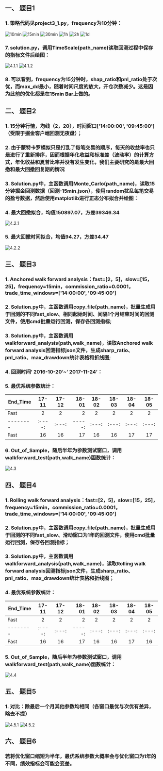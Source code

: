 ## 一、	题目1
### 1.	策略代码见project3_1.py，frequency为10分钟：
![10min](https://github.com/xhlgogo/Quantitative-Investment-Trading-system/blob/master/trading_system/project3/10min.PNG)
![15min](https://github.com/xhlgogo/Quantitative-Investment-Trading-system/blob/master/trading_system/project3/15min.PNG)
![30min](https://github.com/xhlgogo/Quantitative-Investment-Trading-system/blob/master/trading_system/project3/30min.PNG)
![1h](https://github.com/xhlgogo/Quantitative-Investment-Trading-system/blob/master/trading_system/project3/1h.PNG)
![2h](https://github.com/xhlgogo/Quantitative-Investment-Trading-system/blob/master/trading_system/project3/2h.PNG)
![1d](https://github.com/xhlgogo/Quantitative-Investment-Trading-system/blob/master/trading_system/project3/1d.PNG)
### 7.	solution.py，调用TimeScale(path_name)读取回测过程中保存的指标文件后绘图：
![4.1.1](https://github.com/xhlgogo/Quantitative-Investment-Trading-system/blob/master/trading_system/project3/4.1.1.png)
![4.1.2](https://github.com/xhlgogo/Quantitative-Investment-Trading-system/blob/master/trading_system/project3/4.1.2.png)
### 8.	可以看到，frequency为15分钟时，shap_ratio和pnl_ratio处于次优，而max_dd最小，随着时间尺度的放大，开仓次数减少。这是因为此前的优化都是在15min Bar上做的。

## 二、	题目2
### 1.	15分钟行情，均线（2，20），时间窗口['14:00:00', '09:45:00']（受限于掘金客户端回测无夜盘）；
### 2.	由于蒙特卡罗模拟只是打乱了每笔交易的顺序，每天的收益率也只是进行了重新排序，因而根据年化收益和标准差（波动率）的计算方式，年化收益和夏普比率并没有发生变化，我们主要研究的是最大回撤和最大回撤回复期的情况
### 3.	Solution.py中，主函数调用Monte_Carlo(path_name)，读取15分钟掘金回测数据（回测-15min.json），使用random扰乱每笔交易的盈亏数据，然后使用matplotlib进行正态分布拟合并绘图：
### 4.	最大回撤拟合，均值150897.07，方差39346.34
![4.2.1](https://github.com/xhlgogo/Quantitative-Investment-Trading-system/blob/master/trading_system/project3/4.2.1.png)
### 5.	最大回撤时间拟合，均值94.27，方差34.47
![4.2.2](https://github.com/xhlgogo/Quantitative-Investment-Trading-system/blob/master/trading_system/project3/4.2.2.png)

## 三、	题目3
### 1.	Anchored walk forward analysis：fast=[2，5]，slow=[15，25]，frequency=15min，commission_ratio=0.0001，trade_time_windows=['14:00:00', '09:45:00']
### 2.	Solution.py中，主函数调用copy_file(path_name)，批量生成用于回测的不同fast_slow、相同起始时间、间隔1个月结束时间的回测文件，使用cmd批量运行回测，保存各回测指标;
### 3.	Solution.py中，主函数调用walkforward_analysis(path,walk_name)，读取Anchored walk forward analysis回测指标json文件，生成sharp_ratio、pnl_ratio、max_drawdown统计表格和折线图;
### 4.	回测时间’ 2016-10-20’~’ 2017-11-24’：
### 5.	最优系统参数统计：
End_Time |	17-11	| 17-12	| 18-01	| 18-02	| 18-03	| 18-04	| 18-05
-------- | :----: | :---: |-----: | :---: | :---: | :---: | :---:
Fast	   |    2   |   2   |   2   |    2  |   2   |  2    |  2
-------- | :----: | :---: |-----: | :---: | :---: | :---: | :---:
Fast	   |    16  |   16  |   17  |    16 |   16  |  17   |  17
### 6.	Out_of_Sample，随后半年为参数测试窗口，调用walkforward_test(path,walk_name)函数统计：
![4.3](https://github.com/xhlgogo/Quantitative-Investment-Trading-system/blob/master/trading_system/project3/4.3.png)

## 四、	题目4
### 1.	Rolling walk forward analysis：fast=[2，5]，slow=[15，25]，frequency=15min，commission_ratio=0.0001，trade_time_windows=['14:00:00', '09:45:00']
### 2.	Solution.py中，主函数调用copy_file(path_name)，批量生成用于回测的不同fast_slow、滑动窗口为1年的回测文件，使用cmd批量运行回测，保存各回测指标；
### 3.	Solution.py中，主函数调用walkforward_analysis(path,walk_name)，读取Rolling walk forward analysis回测指标json文件，生成sharp_ratio、pnl_ratio、max_drawdown统计表格和折线图；
### 4.	最优系统参数统计：
End_Time |	17-11	| 17-12	| 18-01	| 18-02	| 18-03	| 18-04	| 18-05
-------- | :----: | :---: |-----: | :---: | :---: | :---: | :---:
Fast	   |    2   |   2   |   2   |    2  |   2   |  2    |  2
-------- | :----: | :---: |-----: | :---: | :---: | :---: | :---:
Fast	   |    16  |   16  |   17  |    16 |   16  |  17   |  16
### 5.	Out_of_Sample，随后半年为参数测试窗口，调用walkforward_test(path,walk_name)函数统计：
![4.4](https://github.com/xhlgogo/Quantitative-Investment-Trading-system/blob/master/trading_system/project3/4.4.png)

## 五、	题目5
### 1.	对比：除最后一个月其他参数均相同（各窗口最优与次优有差异，略去不提）
![4.5.1](https://github.com/xhlgogo/Quantitative-Investment-Trading-system/blob/master/trading_system/project3/4.3.1.png)
![4.5.2](https://github.com/xhlgogo/Quantitative-Investment-Trading-system/blob/master/trading_system/project3/4.3.2.png)

## 六、	题目6
### 若将优化窗口缩短为半年，最优系统参数大概率会与优化窗口为1年的不同，绩效指标会可能会变差。
